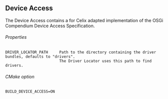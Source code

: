 ## Device Access

The Device Access contains a for Celix adapted implementation of the OSGi Compendium Device Access Specification.

###### Properties
    DRIVER_LOCATOR_PATH     Path to the directory containing the driver bundles, defaults to "drivers".
                            The Driver Locator uses this path to find drivers.

###### CMake option
    BUILD_DEVICE_ACCESS=ON
